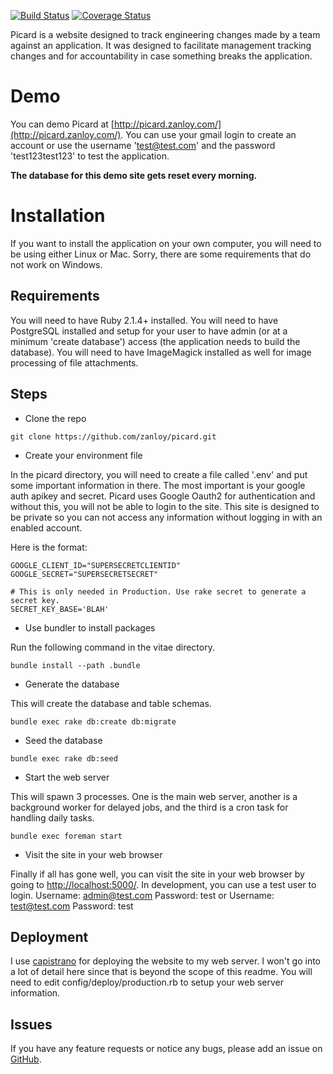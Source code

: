 [![Build Status](https://travis-ci.org/zanloy/picard.svg)](https://travis-ci.org/zanloy/picard)
[![Coverage Status](https://coveralls.io/repos/zanloy/picard/badge.svg?branch=master&service=github)](https://coveralls.io/github/zanloy/picard?branch=master)

Picard is a website designed to track engineering changes made by a team against
an application. It was designed to facilitate management tracking changes and
for accountability in case something breaks the application.

# Demo

You can demo Picard at [http://picard.zanloy.com/](http://picard.zanloy.com/).
You can use your gmail login to create an account or use the username
'test@test.com' and the password 'test123test123' to test the application.

**The database for this demo site gets reset every morning.**

# Installation

If you want to install the application on your own computer, you will need to be
using either Linux or Mac. Sorry, there are some requirements that do not work
on Windows.

## Requirements

You will need to have Ruby 2.1.4+ installed. You will need to have PostgreSQL
installed and setup for your user to have admin (or at a minimum 'create
database') access (the application needs to build the database). You will need
to have ImageMagick installed as well for image processing of file attachments.

## Steps

* Clone the repo

```
git clone https://github.com/zanloy/picard.git
```

* Create your environment file

In the picard directory, you will need to create a file called '.env' and put
some important information in there. The most important is your google auth
apikey and secret. Picard uses Google Oauth2 for authentication and without
this, you will not be able to login to the site. This site is designed to be
private so you can not access any information without logging in with an enabled
account.

Here is the format:

```
GOOGLE_CLIENT_ID="SUPERSECRETCLIENTID"
GOOGLE_SECRET="SUPERSECRETSECRET"

# This is only needed in Production. Use rake secret to generate a secret key.
SECRET_KEY_BASE='BLAH'
```

* Use bundler to install packages

Run the following command in the vitae directory.

```
bundle install --path .bundle
```

* Generate the database

This will create the database and table schemas.

```
bundle exec rake db:create db:migrate
```

* Seed the database

```
bundle exec rake db:seed
```

* Start the web server

This will spawn 3 processes. One is the main web server, another is a
background worker for delayed jobs, and the third is a cron task for handling
daily tasks.

```
bundle exec foreman start
```

* Visit the site in your web browser

Finally if all has gone well, you can visit the site in your web browser by
going to [http://localhost:5000/](http://localhost:5000/). In development, you
can use a test user to login. Username: admin@test.com Password: test or
Username: test@test.com Password: test

## Deployment

I use [capistrano](http://capistranorb.com/) for deploying the website to my
web server. I won't go into a lot of detail here since that is beyond the scope
of this readme. You will need to edit config/deploy/production.rb to setup your
web server information.

## Issues

If you have any feature requests or notice any bugs, please add an issue on
[GitHub](https://github.com/zanloy/picard/issues).
